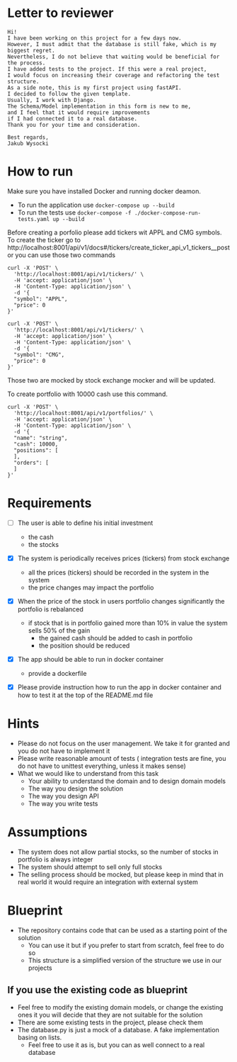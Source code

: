 # Letter to reviewer
```
Hi!
I have been working on this project for a few days now. 
However, I must admit that the database is still fake, which is my biggest regret. 
Nevertheless, I do not believe that waiting would be beneficial for the process.
I have added tests to the project. If this were a real project, 
I would focus on increasing their coverage and refactoring the test structure.
As a side note, this is my first project using fastAPI. 
I decided to follow the given template. 
Usually, I work with Django. 
The Schema/Model implementation in this form is new to me, 
and I feel that it would require improvements 
if I had connected it to a real database.
Thank you for your time and consideration.

Best regards,
Jakub Wysocki
```

# How to run
Make sure you have installed Docker and running docker deamon.
  - To run the application use `docker-compose up --build`
  - To run the tests use `docker-compose -f ./docker-compose-run-tests.yaml up --build`

Before creating a porfolio please add tickers wit APPL and CMG symbols.
To create the ticker go to http://localhost:8001/api/v1/docs#/tickers/create_ticker_api_v1_tickers__post 
or you can use those two commands 
```
curl -X 'POST' \
  'http://localhost:8001/api/v1/tickers/' \
  -H 'accept: application/json' \
  -H 'Content-Type: application/json' \
  -d '{
  "symbol": "APPL",
  "price": 0
}'

curl -X 'POST' \
  'http://localhost:8001/api/v1/tickers/' \
  -H 'accept: application/json' \
  -H 'Content-Type: application/json' \
  -d '{
  "symbol": "CMG",
  "price": 0
}'
```
Those two are mocked by stock exchange mocker and will be updated.

To create portfolio with 10000 cash use this command.
```
curl -X 'POST' \
  'http://localhost:8001/api/v1/portfolios/' \
  -H 'accept: application/json' \
  -H 'Content-Type: application/json' \
  -d '{
  "name": "string",
  "cash": 10000,
  "positions": [
  ],
  "orders": [
  ]
}'
```

# Requirements

- [ ] The user is able to define his initial investment
  - the cash
  - the stocks

- [x] The system is periodically receives prices (tickers) from stock exchange
  - all the prices (tickers) should be recorded in the system in the system
  - the price changes may impact the portfolio
    
- [x] When the price of the stock in users portfolio changes significantly the portfolio is rebalanced
  - if stock that is in portfolio gained more than 10% in value the system sells 50% of the gain
    - the gained cash should be added to cash in portfolio
    - the position should be reduced
    
- [x] The app should be able to run in docker container
  - provide a dockerfile
  
 - [x] Please provide instruction how to run the app in docker container and how to test it at the top of the README.md file 

# Hints
- Please do not focus on the user management. We take it for granted and you do not have to implement it
- Please write reasonable amount of tests ( integration tests are fine, you do not have to unittest everything, unless it makes sense)
- What we would like to understand from this task
  - Your ability to understand the domain and to design domain models
  - The way you design the solution
  - The way you design API
  - The way you write tests

# Assumptions
- The system does not allow partial stocks, so the number of stocks in portfolio is always integer
- The system should attempt to sell only full stocks
- The selling process should be mocked, but please keep in mind that in real world it would require an integration with external system


# Blueprint
- The repository contains code that can be used as a starting point of the solution
  - You can use it but if you prefer to start from scratch, feel free to do so
  - This structure is a simplified version of the structure we use in our projects

## If you use the existing code as blueprint
- Feel free to modify the existing domain models, or change the existing ones it you will decide that they are not suitable for the solution
- There are some existing tests in the project, please check them 
- The database.py is just a mock of a database. A fake implementation basing on lists.
  - Feel free to use it as is, but you can as well connect to a real database